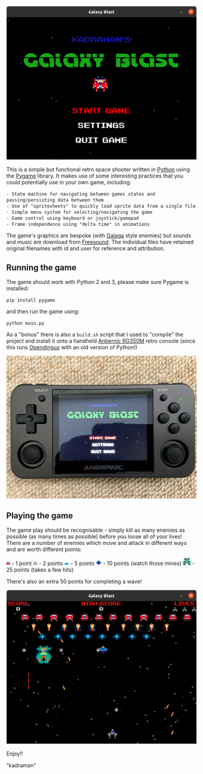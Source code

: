 
![kadramans Galaxy Blast](media/screenshot-1.png)

This is a simple but functional retro space shooter written in [Python](https://www.python.org/)
using the [Pygame](https://www.pygame.org/) library. It makes use of some interesting practices 
that you could potentially use in your own game, including:

    - State machine for navigating between games states and passing/persisting data between them
    - Use of "spritesheets" to quickly load sprite data from a single file
    - Simple menu system for selecting/navigating the game
    - Game control using keyboard or joystick/gamepad
    - Frame independence using "delta time" in animations

The game's graphics are bespoke (with [Galaga](https://en.wikipedia.org/wiki/Galaga) style enemies) but 
sounds and music are download from [Freesound](https://freesound.org/).
The individual files have retained original filenames with id and user for reference and attribution.

## Running the game

The game should work with Python 2 and 3, please make sure Pygame is installed:

```aidl
pip install pygame
```

and then run the game using:

```aidl
python main.py
```

As a "bonus" there is also a `build.sh` script that I used to "compile" the project and
install it onto a handheld [Anbernic RG350M](https://anbernic.com/products/rg351m-anbernic-retro-game-rg350m-video-games-game-console-ps1-game-64bit-opendingux-3-5-inch-2500-games-rg351-emulator)
retro console (since this runs [Opendingux](https://opendingux.net/) with an old version of Python!)

![Running on Anbernic RG350M](media/retro-console.png)

## Playing the game

The game play should be recognisable - simply kill as many enemies as possible (as many times as 
possible) before you loose all of your lives! There are a number of enemies which move and attack in
different ways and are worth different points:

![Minion 1](assets/images/enemy_1_ship-1.png?raw=true) - 1 point 
![Minion 2](assets/images/enemy_2_ship-1.png?raw=true) - 2 points
![Minion 3](assets/images/enemy_3_ship-1.png?raw=true) - 5 points
![Master Enemy](assets/images/master_enemy_1_ship-1.png?raw=true) - 10 points (watch those mines)
![Boss Enemy](assets/images/boss_enemy_ship-1.png?raw=true) - 25 points (takes a few hits)

There's also an extra 50 points for completing a wave!

![Game Play](media/screenshot-2.png)

Enjoy!!

"kadraman"
